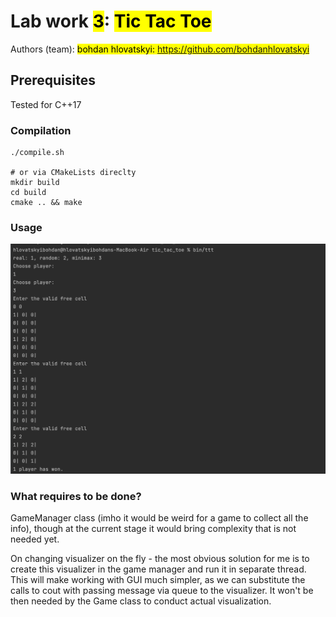 # Lab work <mark>3</mark>: <mark>Tic Tac Toe</mark>
Authors (team): <mark>bohdan hlovatskyi: https://github.com/bohdanhlovatskyi </mark><br>

## Prerequisites

Tested for C++17

### Compilation
```shell
./compile.sh

# or via CMakeLists direclty
mkdir build
cd build
cmake .. && make
```


### Usage
![](examples/example.png)

### What requires to be done? 

GameManager class (imho it would be weird for a game to
collect all the info), though at the current stage
it would bring complexity that is not needed yet.

On changing visualizer on the fly - the most obvious solution for me is to create this visualizer in the game manager and run it in separate thread.
This will make working with GUI much simpler, as we can substitute the calls to cout with passing message via queue to the visualizer.
It won't be then needed by the Game class to conduct actual visualization.
